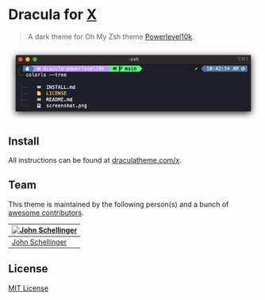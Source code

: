 # Dracula for [X](http://link-to-x.com)

> A dark theme for Oh My Zsh theme [Powerlevel10k](https://github.com/romkatv/powerlevel10k).

![Screenshot](./screenshot.png)

## Install

All instructions can be found at [draculatheme.com/x](https://draculatheme.com/powerlevel10k).

## Team

This theme is maintained by the following person(s) and a bunch of [awesome contributors](https://github.com/dracula/template/graphs/contributors).

[![John Schellinger](https://github.com/jseashell.png?size=100)](https://github.com/jseashell) |
--- |
[John Schellinger](https://github.com/jseashell) |

## License

[MIT License](./LICENSE)